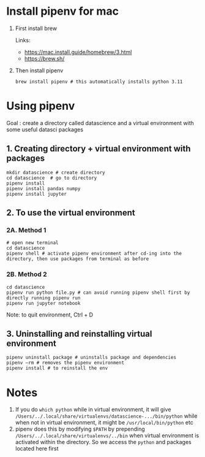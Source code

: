 # Install pipenv for mac

1. First install brew

   Links: 
   - https://mac.install.guide/homebrew/3.html
   - https://brew.sh/

2. Then install pipenv

   `brew install pipenv # this automatically installs python 3.11`

# Using pipenv

Goal : create a directory called datascience and a virtual environment with some useful datasci packages

## 1. Creating directory + virtual environment with packages
```
mkdir datascience # create directory
cd datascience  # go to directory
pipenv install
pipenv install pandas numpy
pipenv install jupyter
```

## 2. To use the virtual environment

### 2A. Method 1
```
# open new terminal
cd datascience 
pipenv shell # activate pipenv environment after cd-ing into the directory, then use packages from terminal as before
```

### 2B. Method 2
```
cd datascience
pipenv run python file.py # can avoid running pipenv shell first by directly running pipenv run
pipenv run jupyter notebook
```

Note: to quit environment, Ctrl + D

## 3. Uninstalling and reinstalling virtual environment
```
pipenv uninstall package # uninstalls package and dependencies
pipenv —rm # removes the pipenv environment
pipenv install # to reinstall the env
```

# Notes
1. If you do `which python` while in virtual environment, it will give `/Users/../.local/share/virtualenvs/datascience-.../bin/python` while when not in virtual environment, it might be `/usr/local/bin/python` etc
2. pipenv does this by modifying `$PATH` by prepending `/Users/../.local/share/virtualenvs/../bin` when virtual environment is activated within the directory. So we access the `python` and packages located here first


